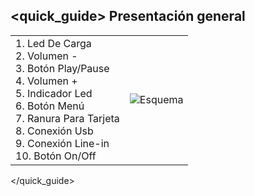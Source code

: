 ## <quick_guide> Presentación general

|  |  |
|:-------|:-------|
|1.	Led De Carga<Br> 2.	Volumen - <Br> 3.	Botón Play/Pause  <Br> 4.  Volumen + <Br> 5. Indicador Led <Br> 6. Botón Menú<Br> 7. Ranura Para Tarjeta<Br> 8.	Conexión Usb<br> 9.	Conexión Line-in <br> 10. Botón On/Off <br>|![Esquema](http://static.energysistem.com/images/manuals/42026/53a15f5c56902.jpg)|
</quick_guide>
